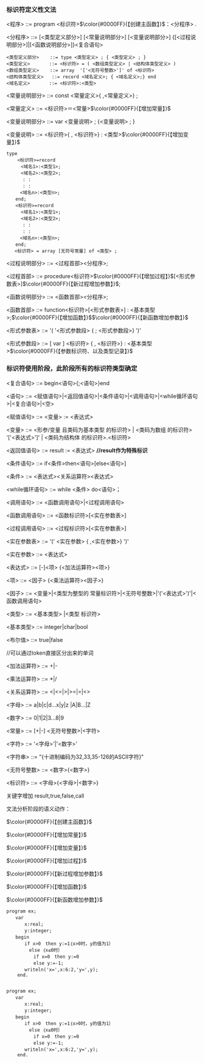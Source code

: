 ### 标识符定义性文法

<程序>					::=    program <标识符>$\color{#0000FF}{【创建主函数】}$：<分程序>  .

<分程序>				::=    [<类型定义部分>] [<常量说明部分>] [<变量说明部分>] {[<过程说明部分>]|[<函数说明部分>]}<复合语句>

```
<类型定义部分>	::=	type <类型定义> ; { <类型定义> ; }
<类型定义>		 ::= <标识符> = ( <数组类型定义> | <结构体类型定义> )
<数组类型定义>	::=	array  '['<无符号整数>']' of <标识符>
<结构体类型定义>	::=	record <域名定义>; { <域名定义>;} end
<域名定义>		 ::= <标识符>:<类型>
```

<常量说明部分>	::=    const <常量定义>{ ,<常量定义>} ;

<常量定义>			::=    <标识符>＝<常量>$\color{#0000FF}{【增加常量】}$

<变量说明部分>	::=    var <变量说明> ; {<变量说明> ; }

<变量说明>			::=    <标识符>{ , <标识符>} : <类型>$\color{#0000FF}{【增加变量】}$

```
type 
	<标识符>=record
　　 	<域名1>:<类型1>;
　　 	<域名2>:<类型2>;
　　　	: :
　　　	: :
     <域名n>:<类型n>;
　　end;
　　<标识符>=record
　　 	<域名1>:<类型1>;
　　 	<域名2>:<类型2>;
　　　	: :
　　　	: :
     <域名n>:<类型n>;
　　end;
   <标识符> = array [无符号常量] of <类型> ;
```

<过程说明部分>	::=    <过程首部><分程序>;

<过程首部>			::=    procedure<标识符>$\color{#0000FF}{【增加过程】}$[<形式参数表>]$\color{#0000FF}{【新过程增加参数】}$;

<函数说明部分>	::=    <函数首部><分程序>;

<函数首部>			::=    function<标识符>[<形式参数表>] : <基本类型>;$\color{#0000FF}{【增加函数】}$$\color{#0000FF}{【新函数增加参数】}$

<形式参数表>		::=    '( '<形式参数段> { ; <形式参数段>} ')'

<形式参数段>		::=    [ var ] <标识符> { , <标识符>} : <基本类型>$\color{#0000FF}{【参数标识符、以及类型记录】}$

### 标识符使用阶段，此阶段所有的标识符类型确定

<复合语句>			::=    begin<语句>{;<语句>}end

<语句>					::=    <赋值语句>|<返回值语句>|<条件语句>|<调用语句>|<while循环语句>|<复合语句>|<空>



<赋值语句>			::=    <变量> := <表达式>

<变量>					::= 	<形参/变量 且类码为基本类型 的标识符> | <类码为数组 的标识符> '['<表达式>']' | <类码为结构体 的标识符>.<标识符>	

<返回值语句>		::=    result := <表达式> 		**//result作为特殊标识**

<条件语句>			::=    if<条件>then<语句>[else<语句>]

<条件>					::=    <表达式><关系运算符><表达式>								

<while循环语句>   ::=    while <条件> do<语句>；

<调用语句>			::=	<函数调用语句>|<过程调用语句>

<函数调用语句>      ::=    <函数标识符>[<实在参数表>]

<过程调用语句>      ::=    <过程标识符>[<实在参数表>]

<实在参数表>		::=    '(' <实在参数> { ,<实在参数>} ')'

<实在参数>			::=    <表达式> 



<表达式>				::=    [-]<项> {<加法运算符><项>}

<项>						::=    <因子> {<乘法运算符><因子>}

<因子>					::=   <变量>|<类型为整型的 常量标识符>|<无符号整数>|'('<表达式>')'|<函数调用语句>



<类型>					::=    <基本类型> |<类型 标识符>

<基本类型>			::=    integer|char|bool

<布尔值>				::=    true|false





//可以通过token直接区分出来的单词

<加法运算符>		::=    +|-

<乘法运算符>		::=    \*|/

<关系运算符>		::=    <|<=|>|>=|=|<>

<字母>					::=    a|b|c|d…x|y|z |A|B…|Z

<数字>					::=    0|1|2|3…8|9

<常量>					::=    [+|-] <无符号整数>|<字符>

<字符>					::=    '<字母>'|'<数字>'

<字符串>				::=    "{十进制编码为32,33,35-126的ASCII字符}"

<无符号整数>		::=    <数字>{<数字>}

<标识符>				::=    <字母>{<字母>|<数字>}





关键字增加 result,true,false,call

文法分析阶段的语义动作：

$\color{#0000FF}{【创建主函数】}$

$\color{#0000FF}{【增加常量】}$

$\color{#0000FF}{【增加变量】}$

$\color{#0000FF}{【增加过程】}$

$\color{#0000FF}{【新过程增加参数】}$

$\color{#0000FF}{【增加函数】}$

$\color{#0000FF}{【新函数增加参数】}$



```
program ex;
　　var
　　　　x:real;
　　　　y:integer;
　　begin
　　　　if x>0　then y:=1｛x>0时，y的值为1｝
　　　　　else ｛x≤0时｝
　　　　　　if x=0　then y:=0
　　　　　　else y:=-1;
　　　　writeln('x=',x:6:2,'y=',y);
	end.
	
	
program ex;
　　var
　　　　x:real;
　　　　y:integer;
　　begin
　　　　if x>0　then y:=1｛x>0时，y的值为1｝
　　　　　else ｛x≤0时｝
　　　　　　if x=0　then y:=0
　　　　　　else y:=-1;
　　　　writeln('x=',x:6:2,'y=',y);
	end.
```

